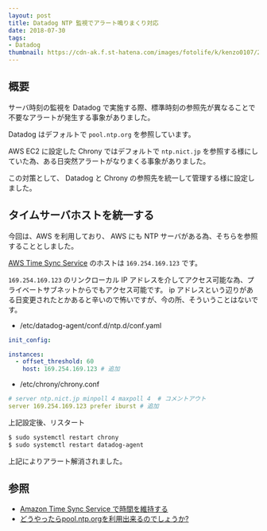 ```yaml
---
layout: post
title: Datadog NTP 監視でアラート鳴りまくり対応
date: 2018-07-30
tags:
- Datadog
thumbnail: https://cdn-ak.f.st-hatena.com/images/fotolife/k/kenzo0107/20180730/20180730133759.jpg
---
```


## 概要

サーバ時刻の監視を Datadog で実施する際、標準時刻の参照先が異なることで
不要なアラートが発生する事象がありました。

Datadog はデフォルトで  `pool.ntp.org` を参照しています。

AWS EC2 に設定した Chrony ではデフォルトで `ntp.nict.jp` を参照する様にしていた為、ある日突然アラートがなりまくる事象がありました。

この対策として、
 Datadog と Chrony の参照先を統一して管理する様に設定しました。

<!-- more -->

## タイムサーバホストを統一する

今回は、AWS を利用しており、 AWS にも NTP サーバがある為、そちらを参照することとしました。

[AWS Time Sync Service](https://aws.amazon.com/jp/blogs/news/keeping-time-with-amazon-time-sync-service/) のホストは `169.254.169.123` です。

`169.254.169.123` のリンクローカル IP アドレスを介してアクセス可能な為、プライベートサブネットからでもアクセス可能です。
ip アドレスという辺りがある日変更されたとかあると辛いので怖いですが、今の所、そういうことはないです。

* /etc/datadog-agent/conf.d/ntp.d/conf.yaml
```yml
init_config:

instances:
  - offset_threshold: 60
    host: 169.254.169.123 # 追加
```

* /etc/chrony/chrony.conf
```yml
# server ntp.nict.jp minpoll 4 maxpoll 4  # コメントアウト
server 169.254.169.123 prefer iburst # 追加
```

上記設定後、リスタート

```sh
$ sudo systemctl restart chrony
$ sudo systemctl restart datadog-agent
```

上記によりアラート解消されました。

## 参照

* [Amazon Time Sync Service で時間を維持する](https://aws.amazon.com/jp/blogs/news/keeping-time-with-amazon-time-sync-service/)
* [どうやったらpool.ntp.orgを利用出来るのでしょうか?](https://www.pool.ntp.org/ja/use.html)
